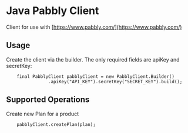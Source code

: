 # Java Pabbly Client
Client for use with [https://www.pabbly.com/](https://www.pabbly.com/)


## Usage

Create the client via the builder.
The only required fields are apiKey and secretKey:

```
	final PabblyClient pabblyClient = new PabblyClient.Builder()
				.apiKey("API_KEY").secretKey("SECRET_KEY").build();
```

## Supported Operations
Create new Plan for a product

```
	pabblyClient.createPlan(plan);
```